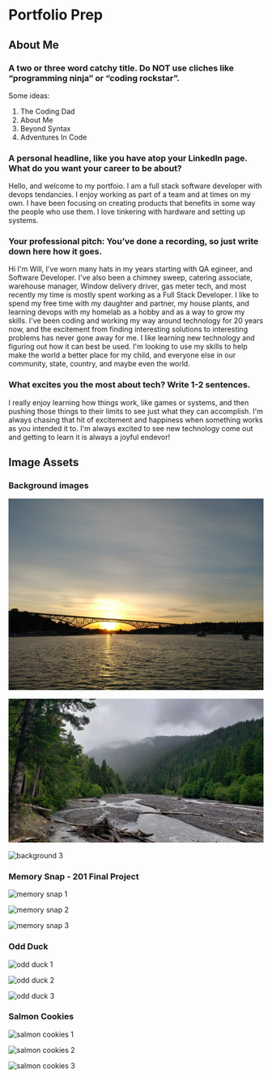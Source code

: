 # Portfolio Prep

## About Me

### A two or three word catchy title. Do NOT use cliches like “programming ninja” or “coding rockstar”.

Some ideas:

1. The Coding Dad
2. About Me
3. Beyond Syntax
4. Adventures In Code

### A personal headline, like you have atop your LinkedIn page. What do you want your career to be about?

Hello, and welcome to my portfoio. I am a full stack software developer with devops tendancies. I enjoy working as part of a team and at times on my own. I have been focusing on creating products that benefits in some way the people who use them. I love tinkering with hardware and setting up systems.

### Your professional pitch: You’ve done a recording, so just write down here how it goes.

Hi I'm Will, I've worn many hats in my years starting with QA egineer, and Software Developer. I've also been a chimney sweep, catering associate, warehouse manager, Window delivery driver, gas meter tech, and most recently my time is mostly spent working as a Full Stack Developer. I like to spend my free time with my daughter and partner, my house plants, and learning devops with my homelab as a hobby and as a way to grow my skills.  I've been coding and working my way around technology for 20 years now, and the excitement from finding interesting solutions to interesting problems has never gone away for me. I like learning new technology and figuring out how it can best be used. I'm looking to use my skills to help make the world a better place for my child, and everyone else in our community, state, country, and maybe even the world.

### What excites you the most about tech? Write 1-2 sentences.

I really enjoy learning how things work, like games or systems, and then pushing those things to their limits to see just what they can accomplish. I'm always chasing that hit of excitement and happiness when something works as you intended it to. I'm always excited to see new technology come out and getting to learn it is always a joyful endevor!

## Image Assets

### Background images

![background 1](assets/20180526_203922.jpg)

![background 2](assets/20200628_123909.jpg)

![background 3](assets/20220702_210139.jpg)

### Memory Snap - 201 Final Project

![memory snap 1](assets/Screenshot%202024-01-08%20at%2011.16.54 PM.png)

![memory snap 2](assets/Screenshot%202024-01-08%20at%2011.17.14 PM.png)

![memory snap 3](assets/Screenshot%202024-01-08%20at%2011.18.01 PM.png)

### Odd Duck

![odd duck 1](assets/Screenshot%202024-01-08%20at%2011.19.12 PM.png)

![odd duck 2](assets/Screenshot%202024-01-08%20at%2011.19.43 PM.png)

![odd duck 3](assets/Screenshot%202024-01-08%20at%2011.20.07 PM.png)

### Salmon Cookies

![salmon cookies 1](assets/Screenshot%202024-01-08%20at%2011.20.59 PM.png)

![salmon cookies 2](assets/Screenshot%202024-01-08%20at%2011.21.23 PM.png)

![salmon cookies 3](assets/Screenshot%202024-01-08%20at%2011.21.38 PM.png)